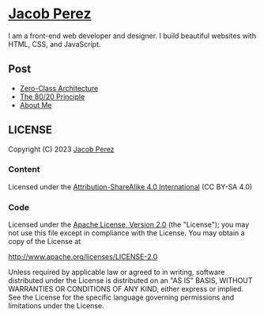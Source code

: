 # [Jacob Perez](https://jacobxperez.github.io/blog/)

I am a front-end web developer and designer. I build beautiful websites with HTML, CSS, and JavaScript.

## Post

* [Zero-Class Architecture](https://jacobxperez.github.io/blog/post/css/zero-class/architecture/)
* [The 80/20 Principle](https://jacobxperez.github.io/blog/post/heuristic/the-80-20-principle/)
* [About Me](https://jacobxperez.github.io/blog/about/)

## LICENSE

Copyright (C) 2023 [Jacob Perez](https://github.com/jacobxperez)

### Content

Licensed under the [Attribution-ShareAlike 4.0 International](https://creativecommons.org/licenses/by-sa/4.0/) (CC BY-SA 4.0) 

### Code

Licensed under the [Apache License, Version 2.0](http://www.apache.org/licenses/LICENSE-2.0) (the "License");
you may not use this file except in compliance with the License.
You may obtain a copy of the License at

http://www.apache.org/licenses/LICENSE-2.0

Unless required by applicable law or agreed to in writing, software
distributed under the License is distributed on an "AS IS" BASIS,
WITHOUT WARRANTIES OR CONDITIONS OF ANY KIND, either express or implied.
See the License for the specific language governing permissions and
limitations under the License.
